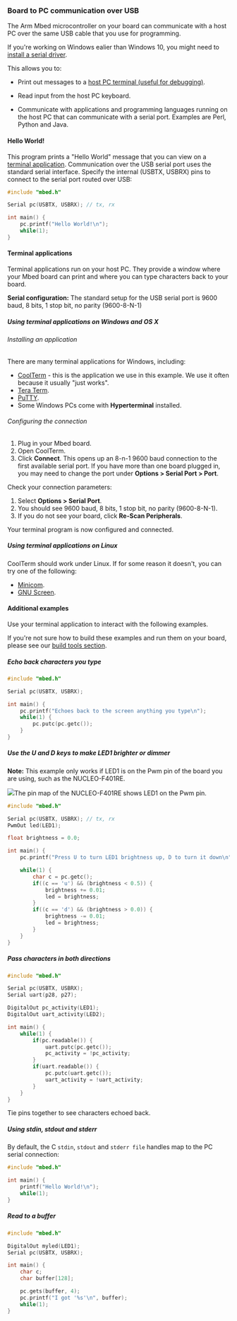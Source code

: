 <h3 id="serial-comm">Board to PC communication over USB</h3>

The Arm Mbed microcontroller on your board can communicate with a host PC over the same USB cable that you use for programming.

<span class="tips">If you're working on Windows ealier than Windows 10, you might need to [install a serial driver](/docs/v5.4/tutorials/serial-communication.html).</span>

This allows you to:

* Print out messages to a [host PC terminal (useful for debugging)](#terminal-applications).

* Read input from the host PC keyboard.

* Communicate with applications and programming languages running on the host PC that can communicate with a serial port. Examples are Perl, Python and Java.

#### Hello World!

This program prints a "Hello World" message that you can view on a [terminal application](#terminal-applications). Communication over the USB serial port uses the standard serial interface. Specify the internal (USBTX, USBRX) pins to connect to the serial port routed over USB:


```c
#include "mbed.h"

Serial pc(USBTX, USBRX); // tx, rx

int main() {
    pc.printf("Hello World!\n");
    while(1);
}
```

#### Terminal applications


Terminal applications run on your host PC. They provide a window where your Mbed board can print and where you can type characters back to your board.

<span class="tips">**Serial configuration:** The standard setup for the USB serial port is 9600 baud, 8 bits, 1 stop bit, no parity (9600-8-N-1)</span>

##### Using terminal applications on Windows and OS X

###### Installing an application

There are many terminal applications for Windows, including:

* [CoolTerm](http://freeware.the-meiers.org/) - this is the application we use in this example. We use it often because it usually "just works".
* [Tera Term](http://sourceforge.jp/projects/ttssh2/files).
* [PuTTY](http://www.chiark.greenend.org.uk/~sgtatham/putty/).
* Some Windows PCs come with **Hyperterminal** installed.

###### Configuring the connection

1. Plug in your Mbed board.
1. Open CoolTerm.
1. Click **Connect**. This opens up an 8-n-1 9600 baud connection to the first available serial port. If you have more than one board plugged in, you may need to change the port under **Options > Serial Port > Port**.

Check your connection parameters:

1. Select **Options > Serial Port**.
1. You should see 9600 baud, 8 bits, 1 stop bit, no parity (9600-8-N-1).
1. If you do not see your board, click **Re-Scan Peripherals**.

Your terminal program is now configured and connected.

##### Using terminal applications on Linux

CoolTerm should work under Linux. If for some reason it doesn't, you can try one of the following:

* [Minicom](https://help.ubuntu.com/community/Minicom).
* [GNU Screen](https://www.gnu.org/software/screen/manual/screen.html).

#### Additional examples

Use your terminal application to interact with the following examples.

If you're not sure how to build these examples and run them on your board, please see our [build tools section](../dev_tools/options.md).

##### Echo back characters you type

```c
#include "mbed.h"

Serial pc(USBTX, USBRX);

int main() {
    pc.printf("Echoes back to the screen anything you type\n");
    while(1) {
        pc.putc(pc.getc());
    }
}
```

##### Use the U and D keys to make LED1 brighter or dimmer

<span class="tips">**Note:** This example only works if LED1 is on the Pwm pin of the board you are using, such as the NUCLEO-F401RE. </span>

<span class="images">![](images/NUCLEOF401RE.png)<span>The pin map of the NUCLEO-F401RE shows LED1 on the Pwm pin.</span></span>

```c
#include "mbed.h"

Serial pc(USBTX, USBRX); // tx, rx
PwmOut led(LED1);

float brightness = 0.0;

int main() {
    pc.printf("Press U to turn LED1 brightness up, D to turn it down\n");

    while(1) {
        char c = pc.getc();
        if((c == 'u') && (brightness < 0.5)) {
            brightness += 0.01;
            led = brightness;
        }
        if((c == 'd') && (brightness > 0.0)) {
            brightness -= 0.01;
            led = brightness;
        }   
    }
}
```

##### Pass characters in both directions

```c
#include "mbed.h"

Serial pc(USBTX, USBRX);
Serial uart(p28, p27);

DigitalOut pc_activity(LED1);
DigitalOut uart_activity(LED2);

int main() {
    while(1) {
        if(pc.readable()) {
            uart.putc(pc.getc());
            pc_activity = !pc_activity;
        }
        if(uart.readable()) {
            pc.putc(uart.getc());
            uart_activity = !uart_activity;
        }
    }
}
```
Tie pins together to see characters echoed back.

##### Using stdin, stdout and stderr

By default, the C ``stdin``, ``stdout`` and ``stderr file`` handles map to the PC serial connection:

```c
#include "mbed.h"

int main() {
    printf("Hello World!\n");
    while(1);
}
```

##### Read to a buffer

```c
#include "mbed.h"

DigitalOut myled(LED1);
Serial pc(USBTX, USBRX);

int main() {
    char c;
    char buffer[128];

    pc.gets(buffer, 4);
    pc.printf("I got '%s'\n", buffer);
    while(1);
}
```
